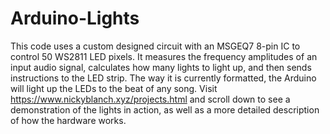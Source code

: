 # Arduino-Lights
This code uses a custom designed circuit with an MSGEQ7 8-pin IC to control 50 WS2811 LED pixels. It measures the frequency amplitudes of an input audio signal, calculates how many lights to light up, and then sends instructions to the LED strip. The way it is currently formatted, the Arduino will light up the LEDs to the beat of any song. Visit https://www.nickyblanch.xyz/projects.html and scroll down to see a demonstration of the lights in action, as well as a more detailed description of how the hardware works.
